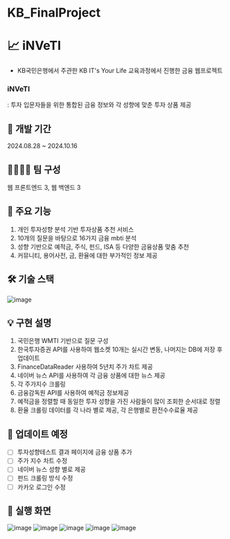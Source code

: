 # KB_FinalProject


# 📈 iNVeTI
- KB국민은행에서 주관한 KB IT's Your Life 교육과정에서 진행한 금융 웹프로젝트

### iNVeTI
: 투자 입문자들을 위한 통합된 금융 정보와 각 성향에 맞춘 투자 상품 제공

## 📆 개발 기간
2024.08.28 ~ 2024.10.16

## 👨‍👨‍👧‍👦 팀 구성
웹 프론트엔드 3, 웹 백엔드 3

## 📌 주요 기능
1. 개인 투자성향 분석 기반 투자상품 추천 서비스
2. 10개의 질문을 바탕으로 16가지 금융 mbti 분석
3. 성향 기반으로 예적금, 주식, 펀드, ISA 등 다양한 금융상품 맞춤 추천
4. 커뮤니티, 용어사전, 금, 환율에 대한 부가적인 정보 제공


## 🛠 기술 스택
![image](https://github.com/user-attachments/assets/cbe3a4b5-2c42-45e9-9e4b-4ce4c1c61df4)


## 💡 구현 설명
1. 국민은행 WMTI 기반으로 질문 구성
2. 한국투자증권 API를 사용하여 웹소켓 10개는 실시간 변동, 나머지는 DB에 저장 후 업데이트
3. FinanceDataReader 사용하여 5년치 주가 차트 제공 
4. 네이버 뉴스 API를 사용하여 각 금융 상품에 대한 뉴스 제공
5. 각 주가지수 크롤링
6. 금융감독원 API를 사용하여 예적금 정보제공
7. 예적금을 정렬할 때 동일한 투자 성향을 가진 사람들이 많이 조회한 순서대로 정렬
8. 환율 크롤링 데이터를 각 나라 별로 제공, 각 은행별로 환전수수료율 제공

## 📲 업데이트 예정
- [ ] 투자성향테스트 결과 페이지에 금융 상품 추가
- [ ] 주가 지수 차트 수정
- [ ] 네이버 뉴스 성향 별로 제공
- [ ] 펀드 크롤링 방식 수정
- [ ] 카카오 로그인 수정

## 📱 실행 화면
![image](https://github.com/user-attachments/assets/f0f06de1-08e4-466e-af7b-9f41bd5eb106)
![image](https://github.com/user-attachments/assets/859410f7-c5cd-47df-8f7f-565208b9ac0a)
![image](https://github.com/user-attachments/assets/fff40f9f-f34a-4bab-9106-e48c28df63f2)
![image](https://github.com/user-attachments/assets/65983cdd-cc81-4e70-b8e7-8137f8a60cce)
![image](https://github.com/user-attachments/assets/0c5c333c-98ac-4aa3-aca1-49baeb37aad8)

